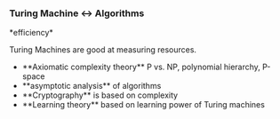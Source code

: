 ### Turing Machine $\longleftrightarrow$ Algorithms

<div><a class="highlight-blue">*efficiency*</a></div>
<!-- .element: class="fragment fade-up" -->
<p>Turing Machines are good at measuring resources.</p>
<!-- .element: class="fragment fade-up" -->

+ <div>**Axiomatic complexity theory**  
  P vs. NP, polynomial hierarchy, P-space</div>
  <!-- .element: class="fragment fade-left" -->
+ <div>**asymptotic analysis** of algorithms</div>
  <!-- .element: class="fragment fade-left" -->
+ <div>**Cryptography** is based on complexity</div>
  <!-- .element: class="fragment fade-left" -->
+ <div>**Learning theory**  
  based on learning power of Turing machines</div>
  <!-- .element: class="fragment fade-left" -->
